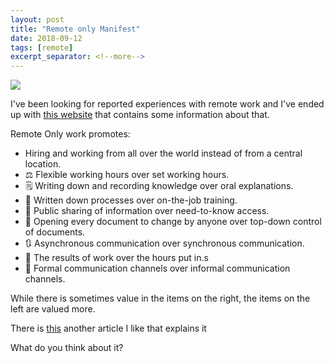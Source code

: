 ```yaml
---
layout: post
title: "Remote only Manifest"
date: 2018-09-12
tags: [remote]
excerpt_separator: <!--more-->
---
```


<p>
    <img src="/img/working remote.jpeg">
</p>

I've been looking for reported experiences with remote work and I've ended up with <a href="https://remoteonly.org">this website</a> that contains some information about that.

<!--more-->

Remote Only work promotes:

- Hiring and working from all over the world instead of from a central location.
- ⚖️ Flexible working hours over set working hours.
- 🗒 Writing down and recording knowledge over oral explanations.
- 📝 Written down processes over on-the-job training.
- 📢 Public sharing of information over need-to-know access.
- 📖 Opening every document to change by anyone over top-down control of documents.
- 🔃 Asynchronous communication over synchronous communication.
- 🎯 The results of work over the hours put in.s
- 📜 Formal communication channels over informal communication channels.

While there is sometimes value in the items on the right, the items on the left are valued more.

There is <a href="https://lnkd.in/g-q-dgB">this</a> another article I like that explains it

What do you think about it?
